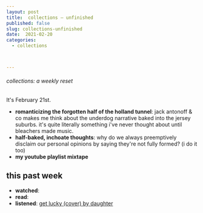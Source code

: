 ```yaml
---
layout: post
title:  collections — unfinished
published: false
slug: collections-unfinished
date:  2021-02-20
categories:
  - collections



---
```


###### collections: a weekly reset



It's February 21st.

- **romanticizing the forgotten half of the holland tunnel**: jack antonoff & co makes me think about the underdog narrative baked into the jersey suburbs. it's quite literally something i've never thought about until bleachers made music.
- **half-baked, inchoate thoughts**: why do we always preemptively disclaim our personal opinions by saying they're not fully formed? (i do it too)
- **my youtube playlist mixtape**

## this past week

- **watched**: 
- **read**:
- **listened**: [get lucky (cover) by daughter](https://www.youtube.com/watch?v=T5Cp55MvX54) 